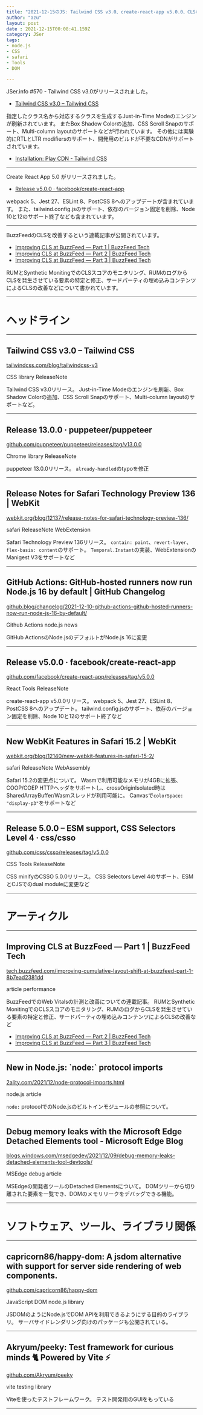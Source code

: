 ```yaml
---
title: "2021-12-15のJS: Tailwind CSS v3.0、create-react-app v5.0.0、CLSの改善"
author: "azu"
layout: post
date : 2021-12-15T00:08:41.159Z
category: JSer
tags:
- node.js
- CSS
- safari
- Tools
- DOM

---
```


JSer.info #570 - Tailwind CSS v3.0がリリースされました。

- [Tailwind CSS v3.0 – Tailwind CSS](https://tailwindcss.com/blog/tailwindcss-v3)

指定したクラス名から対応するクラスを生成するJust-in-Time Modeのエンジンが刷新されています。
またBox Shadow Colorの追加、CSS Scroll Snapのサポート、Multi-column layoutのサポートなどが行われています。
その他には実験的にRTLとLTR modifiersのサポート、開発用のビルドが不要なCDNがサポートされています。


- [Installation: Play CDN - Tailwind CSS](https://tailwindcss.com/docs/installation/play-cdn)

----

Create React App 5.0 がリリースされました。

- [Release v5.0.0 · facebook/create-react-app](https://github.com/facebook/create-react-app/releases/tag/v5.0.0)

webpack 5、Jest 27、ESLint 8、PostCSS 8へのアップデートが含まれています。
また、tailwind.config.jsのサポート、依存のバージョン固定を削除、Node 10と12のサポート終了なども含まれています。

----

BuzzFeedのCLSを改善するという連載記事が公開されています。

- [Improving CLS at BuzzFeed — Part 1 | BuzzFeed Tech](https://tech.buzzfeed.com/improving-cumulative-layout-shift-at-buzzfeed-part-1-8b7ead2381dd)
- [Improving CLS at BuzzFeed — Part 2 | BuzzFeed Tech](https://tech.buzzfeed.com/improving-cumulative-layout-shift-at-buzzfeed-part-2-2a846adeb097)
- [Improving CLS at BuzzFeed — Part 3 | BuzzFeed Tech](https://tech.buzzfeed.com/improving-cumulative-layout-shift-at-buzzfeed-part-3-3a36240861e4)

RUMとSynthetic MonitingでのCLSスコアのモニタリング、RUMのログからCLSを発生させている要素の特定と修正、サードパーティの埋め込みコンテンツによるCLSの改善などについて書かれています。


----

<h1 class="site-genre">ヘッドライン</h1>

----

## Tailwind CSS v3.0 – Tailwind CSS
[tailwindcss.com/blog/tailwindcss-v3](https://tailwindcss.com/blog/tailwindcss-v3 "Tailwind CSS v3.0 – Tailwind CSS")
<p class="jser-tags jser-tag-icon"><span class="jser-tag">CSS</span> <span class="jser-tag">library</span> <span class="jser-tag">ReleaseNote</span></p>

Tailwind CSS v3.0リリース。
Just-in-Time Modeのエンジンを刷新、Box Shadow Colorの追加、CSS Scroll Snapのサポート、Multi-column layoutのサポートなど。


----

## Release 13.0.0 · puppeteer/puppeteer
[github.com/puppeteer/puppeteer/releases/tag/v13.0.0](https://github.com/puppeteer/puppeteer/releases/tag/v13.0.0 "Release 13.0.0 · puppeteer/puppeteer")
<p class="jser-tags jser-tag-icon"><span class="jser-tag">Chrome</span> <span class="jser-tag">library</span> <span class="jser-tag">ReleaseNote</span></p>

puppeteer 13.0.0リリース。
`already-handled`のtypoを修正


----

## Release Notes for Safari Technology Preview 136 | WebKit
[webkit.org/blog/12137/release-notes-for-safari-technology-preview-136/](https://webkit.org/blog/12137/release-notes-for-safari-technology-preview-136/ "Release Notes for Safari Technology Preview 136 | WebKit")
<p class="jser-tags jser-tag-icon"><span class="jser-tag">safari</span> <span class="jser-tag">ReleaseNote</span> <span class="jser-tag">WebExtension</span></p>

Safari Technology Preview 136リリース。
`contain: paint`、`revert-layer`、`flex-basis: content`のサポート。
`Temporal.Instant`の実装、WebExtensionのManigest V3をサポートなど


----

## GitHub Actions: GitHub-hosted runners now run Node.js 16 by default | GitHub Changelog
[github.blog/changelog/2021-12-10-github-actions-github-hosted-runners-now-run-node-js-16-by-default/](https://github.blog/changelog/2021-12-10-github-actions-github-hosted-runners-now-run-node-js-16-by-default/ "GitHub Actions: GitHub-hosted runners now run Node.js 16 by default | GitHub Changelog")
<p class="jser-tags jser-tag-icon"><span class="jser-tag">Github</span> <span class="jser-tag">Actions</span> <span class="jser-tag">node.js</span> <span class="jser-tag">news</span></p>

GitHub ActionsのNode.jsのデフォルトがNode.js 16に変更


----

## Release v5.0.0 · facebook/create-react-app
[github.com/facebook/create-react-app/releases/tag/v5.0.0](https://github.com/facebook/create-react-app/releases/tag/v5.0.0 "Release v5.0.0 · facebook/create-react-app")
<p class="jser-tags jser-tag-icon"><span class="jser-tag">React</span> <span class="jser-tag">Tools</span> <span class="jser-tag">ReleaseNote</span></p>

create-react-app v5.0.0リリース。
webpack 5、Jest 27、ESLint 8、PostCSS 8へのアップデート。
tailwind.config.jsのサポート、依存のバージョン固定を削除、Node 10と12のサポート終了など


----

## New WebKit Features in Safari 15.2 | WebKit
[webkit.org/blog/12140/new-webkit-features-in-safari-15-2/](https://webkit.org/blog/12140/new-webkit-features-in-safari-15-2/ "New WebKit Features in Safari 15.2 | WebKit")
<p class="jser-tags jser-tag-icon"><span class="jser-tag">safari</span> <span class="jser-tag">ReleaseNote</span> <span class="jser-tag">WebAssembly</span></p>

Safari 15.2の変更点について。
Wasmで利用可能なメモリが4GBに拡張、COOP/COEP HTTPヘッダをサポートし、crossOriginIsolated時はSharedArrayBuffer/Wasmスレッドが利用可能に。
Canvasで`colorSpace: "display-p3"`をサポートなど


----

## Release 5.0.0 – ESM support, CSS Selectors Level 4 · css/csso
[github.com/css/csso/releases/tag/v5.0.0](https://github.com/css/csso/releases/tag/v5.0.0 "Release 5.0.0 – ESM support, CSS Selectors Level 4 · css/csso")
<p class="jser-tags jser-tag-icon"><span class="jser-tag">CSS</span> <span class="jser-tag">Tools</span> <span class="jser-tag">ReleaseNote</span></p>

CSS minifyのCSSO 5.0.0リリース。
CSS Selectors Level 4のサポート、ESMとCJSでのdual moduleに変更など


----
<h1 class="site-genre">アーティクル</h1>

----

## Improving CLS at BuzzFeed — Part 1 | BuzzFeed Tech
[tech.buzzfeed.com/improving-cumulative-layout-shift-at-buzzfeed-part-1-8b7ead2381dd](https://tech.buzzfeed.com/improving-cumulative-layout-shift-at-buzzfeed-part-1-8b7ead2381dd "Improving CLS at BuzzFeed — Part 1 | BuzzFeed Tech")
<p class="jser-tags jser-tag-icon"><span class="jser-tag">article</span> <span class="jser-tag">performance</span></p>

BuzzFeedでのWeb Vitalsの計測と改善についての連載記事。
RUMとSynthetic MonitingでのCLSスコアのモニタリング、RUMのログからCLSを発生させている要素の特定と修正、サードパーティの埋め込みコンテンツによるCLSの改善など

- [Improving CLS at BuzzFeed — Part 2 | BuzzFeed Tech](https://tech.buzzfeed.com/improving-cumulative-layout-shift-at-buzzfeed-part-2-2a846adeb097 "Improving CLS at BuzzFeed — Part 2 | BuzzFeed Tech")
- [Improving CLS at BuzzFeed — Part 3 | BuzzFeed Tech](https://tech.buzzfeed.com/improving-cumulative-layout-shift-at-buzzfeed-part-3-3a36240861e4 "Improving CLS at BuzzFeed — Part 3 | BuzzFeed Tech")

----

## New in Node.js: \`node:\` protocol imports
[2ality.com/2021/12/node-protocol-imports.html](https://2ality.com/2021/12/node-protocol-imports.html "New in Node.js: \`node:\` protocol imports")
<p class="jser-tags jser-tag-icon"><span class="jser-tag">node.js</span> <span class="jser-tag">article</span></p>

`node:` protocolでのNode.jsのビルトインモジュールの参照について。


----

## Debug memory leaks with the Microsoft Edge Detached Elements tool - Microsoft Edge Blog
[blogs.windows.com/msedgedev/2021/12/09/debug-memory-leaks-detached-elements-tool-devtools/](https://blogs.windows.com/msedgedev/2021/12/09/debug-memory-leaks-detached-elements-tool-devtools/ "Debug memory leaks with the Microsoft Edge Detached Elements tool - Microsoft Edge Blog")
<p class="jser-tags jser-tag-icon"><span class="jser-tag">MSEdge</span> <span class="jser-tag">debug</span> <span class="jser-tag">article</span></p>

MSEdgeの開発者ツールのDetached Elementsについて。
DOMツリーから切り離された要素を一覧でき、DOMのメモリリークをデバッグできる機能。


----
<h1 class="site-genre">ソフトウェア、ツール、ライブラリ関係</h1>

----

## capricorn86/happy-dom: A jsdom alternative with support for server side rendering of web components.
[github.com/capricorn86/happy-dom](https://github.com/capricorn86/happy-dom "capricorn86/happy-dom: A jsdom alternative with support for server side rendering of web components.")
<p class="jser-tags jser-tag-icon"><span class="jser-tag">JavaScript</span> <span class="jser-tag">DOM</span> <span class="jser-tag">node.js</span> <span class="jser-tag">library</span></p>

JSDOMのようにNode.jsでDOM APIを利用できるようにする目的のライブラリ。
サーバサイドレンダリング向けのパッケージも公開されている。


----

## Akryum/peeky: Test framework for curious minds 🐈️ Powered by Vite ⚡️
[github.com/Akryum/peeky](https://github.com/Akryum/peeky "Akryum/peeky: Test framework for curious minds 🐈️ Powered by Vite ⚡️")
<p class="jser-tags jser-tag-icon"><span class="jser-tag">vite</span> <span class="jser-tag">testing</span> <span class="jser-tag">library</span></p>

Viteを使ったテストフレームワーク。
テスト開発用のGUIをもっている


----
